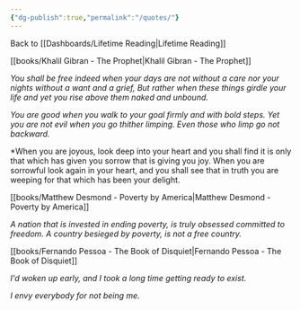```yaml
---
{"dg-publish":true,"permalink":"/quotes/"}
---
```



Back to [[Dashboards/Lifetime Reading\|Lifetime Reading]]

[[books/Khalil Gibran - The Prophet\|Khalil Gibran - The Prophet]]

*You shall be free indeed when your days are not without a care nor your nights without a want and a grief,
But rather when these things girdle your life and yet you rise above them naked and unbound.*

*You are good when you walk to your goal firmly and with bold steps. Yet you are not evil when you go thither limping. 
Even those who limp go not backward.*

*When you are joyous, look deep into your heart and you shall find it is only that which has given you sorrow that is giving you joy. 
When you are sorrowful look again in your heart, and you shall see that in truth you are weeping for that which has been your delight.

[[books/Matthew Desmond - Poverty by America\|Matthew Desmond - Poverty by America]]

*A nation that is invested in ending poverty, is truly obsessed committed to freedom. A country besieged by poverty, is not a free country.*

[[books/Fernando Pessoa - The Book of Disquiet\|Fernando Pessoa - The Book of Disquiet]]

*I'd woken up early, and I took a long time getting ready to exist.*

*I envy everybody for not being me.*

